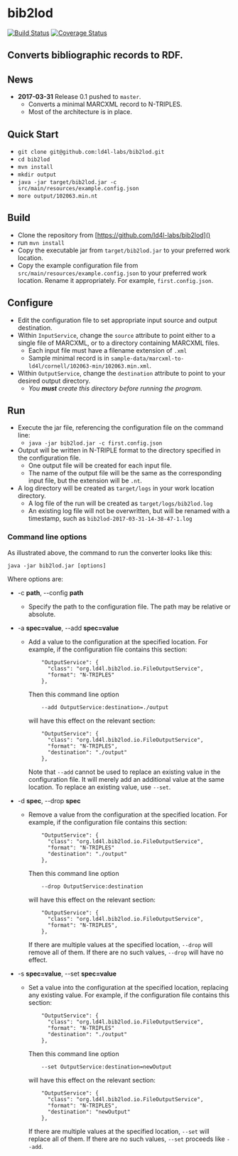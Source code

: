 # bib2lod

[![Build Status](https://travis-ci.org/ld4l-labs/bib2lod.svg?branch=develop)](https://travis-ci.org/ld4l-labs/bib2lod)
[![Coverage Status](https://coveralls.io/repos/github/ld4l-labs/bib2lod/badge.svg?branch=develop)](https://coveralls.io/github/ld4l-labs/bib2lod)

## Converts bibliographic records to RDF.

## News
* **2017-03-31** Release 0.1 pushed to `master`.
  * Converts a minimal MARCXML record to N-TRIPLES.
  * Most of the architecture is in place.
  
## Quick Start
* `git clone git@github.com:ld4l-labs/bib2lod.git`
* `cd bib2lod`
* `mvn install`
* `mkdir output`
* `java -jar target/bib2lod.jar -c src/main/resources/example.config.json`
* `more output/102063.min.nt`
  
## Build
* Clone the repository from [https://github.com/ld4l-labs/bib2lod]()
* run `mvn install`
* Copy the executable jar from `target/bib2lod.jar` to your preferred work location.
* Copy the example configuration file from `src/main/resources/example.config.json` to your preferred work location. Rename it appropriately. For example, `first.config.json`.

## Configure
* Edit the configuration file to set appropriate input source and output destination.
* Within `InputService`, change the `source` attribute to point either to a single file of MARCXML, or to a directory containing MARCXML files.
  * Each input file must have a filename extension of `.xml`
  * Sample minimal record is in `sample-data/marcxml-to-ld4l/cornell/102063-min/102063.min.xml`.
* Within `OutputService`, change the `destination` attribute to point to your desired output directory. 
  * _You **must** create this directory before running the program._

## Run
* Execute the jar file, referencing the configuration file on the command line:
  * `java -jar bib2lod.jar -c first.config.json`
* Output will be written in N-TRIPLE format to the directory specified in the configuration file. 
  * One output file will be created for each input file. 
  * The name of the output file will be the same as the corresponding input file, but the extension will be `.nt`.
* A log directory will be created as `target/logs` in your work location directory. 
  * A log file of the run will be created as `target/logs/bib2lod.log`
  * An existing log file will not be overwritten, but will be renamed with a timestamp, such as `bib2lod-2017-03-31-14-38-47-1.log`
  
### Command line options
As illustrated above, the command to run the converter looks like this:

    java -jar bib2lod.jar [options]
    
Where options are:

* -c __path__, --config __path__
  * Specify the path to the configuration file. 
    The path may be relative or absolute.
* -a __spec=value__, --add __spec=value__
  * Add a value to the configuration at the specified location. 
    For example, if the configuration file contains this section:

            "OutputService": {
              "class": "org.ld4l.bib2lod.io.FileOutputService",
              "format": "N-TRIPLES"
            },
    Then this command line option

            --add OutputService:destination=./output
    will have this effect on the relevant section:

            "OutputService": {
              "class": "org.ld4l.bib2lod.io.FileOutputService",
              "format": "N-TRIPLES",
              "destination": "./output"
            },
    Note that `--add` cannot be used to replace an existing value 
    in the configuration file. It will merely add an additional 
    value at the same location. To replace an existing value, 
    use `--set`.
    
* -d __spec__, --drop __spec__
  * Remove a value from the configuration at the specified location.
    For example, if the configuration file contains this section:

            "OutputService": {
              "class": "org.ld4l.bib2lod.io.FileOutputService",
              "format": "N-TRIPLES"
              "destination": "./output"
            },
    Then this command line option

            --drop OutputService:destination
    will have this effect on the relevant section:

            "OutputService": {
              "class": "org.ld4l.bib2lod.io.FileOutputService",
              "format": "N-TRIPLES",
            },
    If there are multiple values at the specified location, 
    `--drop` will remove all of them. If there are no such values,
    `--drop` will have no effect.

* -s __spec=value__, --set __spec=value__
  * Set a value into the configuration at the specified location,
    replacing any existing value. For example, if the 
    configuration file contains this section:

            "OutputService": {
              "class": "org.ld4l.bib2lod.io.FileOutputService",
              "format": "N-TRIPLES"
              "destination": "./output"
            },
    Then this command line option

            --set OutputService:destination=newOutput
    will have this effect on the relevant section:

            "OutputService": {
              "class": "org.ld4l.bib2lod.io.FileOutputService",
              "format": "N-TRIPLES",
              "destination": "newOutput"
            },
    If there are multiple values at the specified location, 
    `--set` will replace all of them. If there are no such values,
    `--set` proceeds like `--add`.
